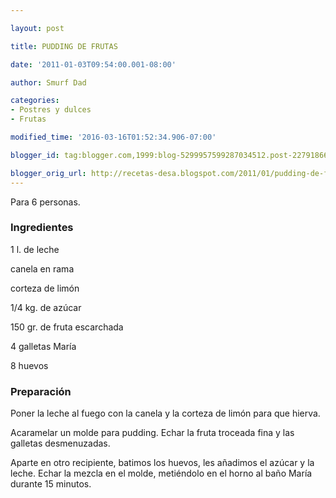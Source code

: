 ```yaml
---

layout: post

title: PUDDING DE FRUTAS

date: '2011-01-03T09:54:00.001-08:00'

author: Smurf Dad

categories:
- Postres y dulces
- Frutas

modified_time: '2016-03-16T01:52:34.906-07:00'

blogger_id: tag:blogger.com,1999:blog-5299957599287034512.post-2279186622677078647

blogger_orig_url: http://recetas-desa.blogspot.com/2011/01/pudding-de-frutas.html
---
```


Para 6 personas.

<h3>Ingredientes</h3>

1 l. de leche

canela en rama

corteza de limón

1/4 kg. de azúcar

150 gr. de fruta escarchada

4 galletas María

8 huevos

<h3>Preparación</h3>

Poner la leche al fuego con la canela y la corteza de limón para que hierva.

Acaramelar un molde para pudding. Echar la fruta troceada fina y las galletas desmenuzadas.

Aparte en otro recipiente, batimos los huevos, les añadimos el azúcar y la leche. Echar la mezcla en el molde, metiéndolo en el horno al baño María durante 15 minutos.